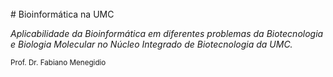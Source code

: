 </br>
# Bioinformática na UMC

*Aplicabilidade da Bioinformática em diferentes problemas da Biotecnologia e Biologia Molecular no Núcleo Integrado de Biotecnologia da UMC.*

<small> Prof. Dr. Fabiano Menegidio </small>
